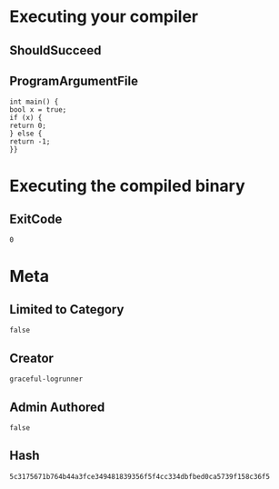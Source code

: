 # Executing your compiler

## ShouldSucceed

## ProgramArgumentFile

```
int main() {
bool x = true;
if (x) {
return 0;
} else {
return -1;
}}
```

# Executing the compiled binary

## ExitCode

```
0
```

# Meta

## Limited to Category

```
false
```

## Creator

```
graceful-logrunner
```

## Admin Authored

```
false
```

## Hash

```
5c3175671b764b44a3fce349481839356f5f4cc334dbfbed0ca5739f158c36f5
```
